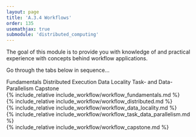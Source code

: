 ```yaml
---
layout: page
title: 'A.3.4 Workflows'
order: 135
usemathjax: true
submodule: 'distributed_computing'
---
```


The goal of this module is to provide you with knowledge of
and practical experience with concepts behind workflow applications.  

Go through the tabs below in sequence...

<div class="ui pointing secondary menu">
  <a class="item " data-tab="first">Fundamentals</a>
  <a class="item " data-tab="second">Distributed Execution</a>
  <a class="item " data-tab="third">Data Locality</a>
  <a class="item " data-tab="fourth">Task- and Data-Parallelism</a>
  <a class="item " data-tab="fifth">Capstone</a>
</div>

<div markdown="1" class="ui tab segment active" data-tab="first" >
  {% include_relative include_workflow/workflow_fundamentals.md %}
</div>
<div markdown="1" class="ui tab segment" data-tab="second">
  {% include_relative include_workflow/workflow_distributed.md %}
</div>
<div markdown="1" class="ui tab segment " data-tab="third">
  {% include_relative include_workflow/workflow_data_locality.md %}
</div>
<div markdown="1" class="ui tab segment " data-tab="fourth">
  {% include_relative include_workflow/workflow_task_data_parallelism.md %}
</div>
<div markdown="1" class="ui tab segment " data-tab="fifth">
  {% include_relative include_workflow/workflow_capstone.md %}
</div>
